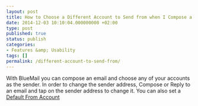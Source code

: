 ```yaml
---
layout: post
title: How to Choose a Different Account to Send from when I Compose a New Email?
date: 2014-12-03 10:10:04.000000000 +02:00
type: post
published: true
status: publish
categories:
- Features &amp; Usability
tags: []
permalink: /different-account-to-send-from/
---
```


With BlueMail you can compose an email and choose any of your accounts as the sender. In order to change the sender address, Compose or Reply to an email and tap on the sender address to change it.
You can also set a [Default From Account](/set-default-account-unified-inbox/)

